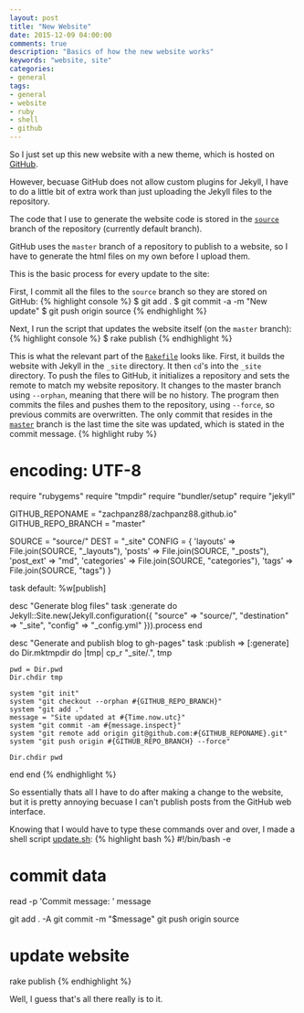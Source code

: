 ```yaml
---
layout: post
title: "New Website"
date: 2015-12-09 04:00:00
comments: true
description: "Basics of how the new website works"
keywords: "website, site"
categories:
- general
tags:
- general
- website
- ruby
- shell
- github
---
```


So I just set up this new website with a new theme, which is hosted on [GitHub](https://github.com/zachpanz88/zachpanz88.github.io).

However, becuase GitHub does not allow custom plugins for Jekyll, I have to do a little bit of extra work than just uploading the Jekyll files to the repository. 

The code that I use to generate the website code is stored in the [`source`](https://github.com/zachpanz88/zachpanz88.github.io/tree/source) branch of the repository (currently default branch). 

GitHub uses the `master` branch of a repository to publish to a website, so I have to generate the html files on my own before I upload them. 

This is the basic process for every update to the site:

First, I commit all the files to the `source` branch so they are stored on GitHub:
{% highlight console %}
$ git add .
$ git commit -a -m "New update"
$ git push origin source
{% endhighlight %}

Next, I run the script that updates the website itself (on the `master` branch):
{% highlight console %}
$ rake publish
{% endhighlight %}

This is what the relevant part of the [`Rakefile`](https://github.com/zachpanz88/zachpanz88.github.io/blob/source/Rakefile) looks like. 
First, it builds the website with Jekyll in the `_site` directory. It then `cd`'s into the `_site` directory. 
To push the files to GitHub, it initializes a repository and sets the remote to match my website repository. 
It changes to the master branch using `--orphan`, meaning that there will be no history.
The program then commits the files and pushes them to the repository, using `--force`, so previous commits are overwritten. 
The only commit that resides in the [`master`](https://github.com/zachpanz88/zachpanz88.github.io/tree/master) branch is the last time the site was updated, which is stated in the commit message.
{% highlight ruby %}
# encoding: UTF-8
require "rubygems"
require "tmpdir"
require "bundler/setup"
require "jekyll"

GITHUB_REPONAME = "zachpanz88/zachpanz88.github.io"
GITHUB_REPO_BRANCH = "master"

SOURCE = "source/"
DEST   = "_site"
CONFIG = {
  'layouts' => File.join(SOURCE, "_layouts"),
  'posts' => File.join(SOURCE, "_posts"),
  'post_ext' => "md",
  'categories' => File.join(SOURCE, "categories"),
  'tags' => File.join(SOURCE, "tags")
}

task default: %w[publish]

desc "Generate blog files"
task :generate do
  Jekyll::Site.new(Jekyll.configuration({
    "source"      => "source/",
    "destination" => "_site",
    "config"      => "_config.yml"
  })).process
end

desc "Generate and publish blog to gh-pages"
task :publish => [:generate] do
  Dir.mktmpdir do |tmp|
    cp_r "_site/.", tmp

    pwd = Dir.pwd
    Dir.chdir tmp

    system "git init"
    system "git checkout --orphan #{GITHUB_REPO_BRANCH}"
    system "git add ."
    message = "Site updated at #{Time.now.utc}"
    system "git commit -am #{message.inspect}"
    system "git remote add origin git@github.com:#{GITHUB_REPONAME}.git"
    system "git push origin #{GITHUB_REPO_BRANCH} --force"

    Dir.chdir pwd
  end
end
{% endhighlight %}

So essentially thats all I have to do after making a change to the website, but it is pretty annoying becuase I can't publish posts from the GitHub web interface.

Knowing that I would have to type these commands over and over, I made a shell script [update.sh](https://github.com/zachpanz88/zachpanz88.github.io/blob/source/update.sh):
{% highlight bash %}
#!/bin/bash -e

# commit data
read -p 'Commit message: ' message

git add . -A
git commit -m "$message"
git push origin source

# update website
rake publish
{% endhighlight %}

Well, I guess that's all there really is to it.
